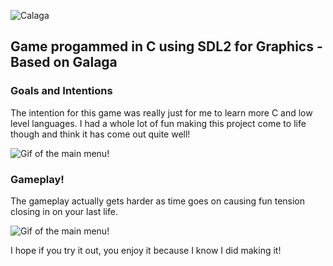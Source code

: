 ![Calaga](https://i.imgur.com/7WlzVLB.png)
## Game progammed in C using SDL2 for Graphics - Based on Galaga

### Goals and Intentions
The intention for this game was really just for me to learn more C and low level languages. I had a whole lot of fun making this project come to life though and think it has come out quite well!

![Gif of the main menu!](https://i.imgur.com/xrwgiND.gif)

### Gameplay!
The gameplay actually gets harder as time goes on causing fun tension closing in on your last life.

![Gif of the main menu!](https://i.imgur.com/xrwgiND.gif)

I hope if you try it out, you enjoy it because I know I did making it!
